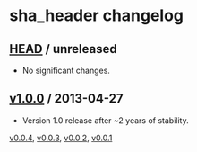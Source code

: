 # sha_header changelog

## [HEAD][head] / unreleased

* No significant changes.

## [v1.0.0][v1.0.0] / 2013-04-27

* Version 1.0 release after ~2 years of stability.

[v0.0.4][v0.0.4], [v0.0.3][v0.0.3], [v0.0.2][v0.0.2], [v0.0.1][v0.0.1]

[head]: https://github.com/nbibler/sha_header/compare/v1.0.0...master
[v1.0.0]: https://github.com/nbibler/sha_header/compare/v0.0.4...v1.0.0
[v0.0.4]: https://github.com/nbibler/sha_header/compare/v0.0.3...v0.0.4
[v0.0.3]: https://github.com/nbibler/sha_header/compare/v0.0.2...v0.0.3
[v0.0.2]: https://github.com/nbibler/sha_header/compare/v0.0.1...v0.0.2
[v0.0.1]: https://github.com/nbibler/sha_header/compare/8ae9dffa5425bfeaa42eb1a0c6362558690ae3dc...v0.0.1
